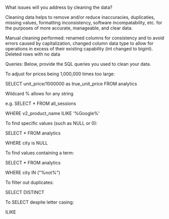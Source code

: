 What issues will you address by cleaning the data?

Cleaning data helps to remove and/or reduce inaccuracies, duplicaties, missing values, formatting inconsistency, software incompatability, etc. for the purposes of more accurate, manageable, and clear data. 

Manual cleaning performed: renamed columns for consistency and to avoid errors caused by capitalization, changed column data type to allow for operations in excess of their existing capability (int changed to bigint). Deleted rows with no data


Queries:
Below, provide the SQL queries you used to clean your data.



To adjust for prices being 1,000,000 times too large:

SELECT unit_price/1000000 as true_unit_price FROM analytics


Wildcard % allows for any string

e.g. SELECT * FROM all_sessions

WHERE v2_product_name ILIKE '%Google%'


To find specific values (such as NULL or 0):

SELECT * FROM analytics

WHERE city is NULL



To find values containing a term:

SELECT * FROM analytics

WHERE city IN ("%not%")


To filter out duplicates:

SELECT DISTINCT 

To SELECT despite letter casing:

ILIKE






